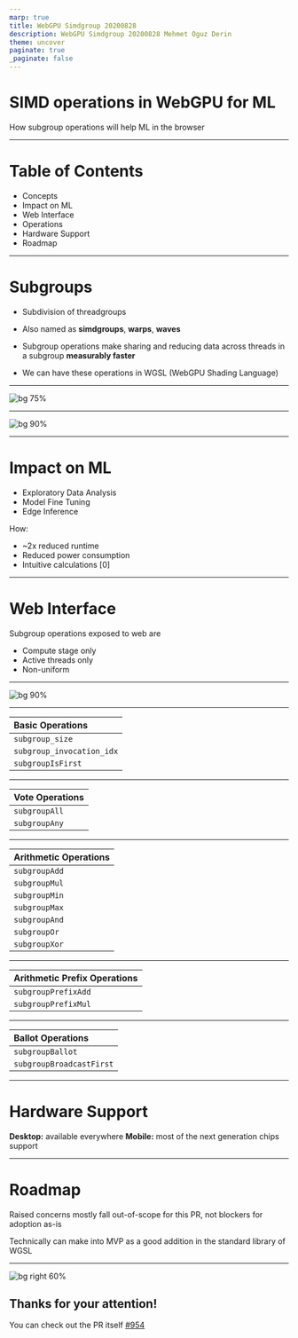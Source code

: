 ```yaml
---
marp: true
title: WebGPU Simdgroup 20200828
description: WebGPU Simdgroup 20200828 Mehmet Oguz Derin
theme: uncover
paginate: true
_paginate: false
---
```


# <!--fit--> SIMD operations in WebGPU for ML

How subgroup operations will help ML in the browser

<!-- _footer: "Mehmet **Oguz** Derin **@mehmetoguzderin**" -->

---

# Table of Contents

+ Concepts
+ Impact on ML
+ Web Interface
+ Operations
+ Hardware Support
+ Roadmap

---

# Subgroups

+ Subdivision of threadgroups

+ Also named as **simdgroups**, **warps**, **waves**

+ Subgroup operations make sharing and reducing data across threads in a subgroup **measurably faster**

+ We can have these operations in WGSL (WebGPU Shading Language)

---

![bg 75%](nvidia-register-cache-0.jpg)

<!-- _footer: "https://developer.nvidia.com/blog/register-cache-warp-cuda/" -->

---

![bg 90%](amd-rdna-0.png)

<!-- _footer: "https://www.amd.com/system/files/documents/rdna-whitepaper.pdf" -->

---

# Impact on ML

+ Exploratory Data Analysis
+ Model Fine Tuning
+ Edge Inference

How:
+ ~2x reduced runtime
+ Reduced power consumption
+ Intuitive calculations [0]

<!-- _footer: "[0] It is important to note that GPU has no atomics or advisable locking mechanism for floating point numbers." -->

---

# Web Interface

Subgroup operations exposed to web are
+ Compute stage only
+ Active threads only
+ Non-uniform

---

![bg 90%](nvidia-using-warp-0.png)

<!-- _footer: "https://developer.nvidia.com/blog/using-cuda-warp-level-primitives/" -->

---

| Basic Operations |
|:---|
| `subgroup_size` |
| `subgroup_invocation_idx` |
| `subgroupIsFirst` |

<!-- _footer: "https://mehmetoguzderin.github.io/webgpu/wgsl.html#subgroup-builtin-functions" -->

---

| Vote Operations |
|:---|
| `subgroupAll` |
| `subgroupAny` |

<!-- _footer: "https://mehmetoguzderin.github.io/webgpu/wgsl.html#subgroup-builtin-functions" -->

---

| Arithmetic Operations |
|:---|
| `subgroupAdd` |
| `subgroupMul` |
| `subgroupMin` |
| `subgroupMax` |
| `subgroupAnd` |
| `subgroupOr` |
| `subgroupXor` |

<!-- _footer: "https://mehmetoguzderin.github.io/webgpu/wgsl.html#subgroup-builtin-functions" -->

---

| Arithmetic Prefix Operations |
|:---|
| `subgroupPrefixAdd` |
| `subgroupPrefixMul` |

<!-- _footer: "https://mehmetoguzderin.github.io/webgpu/wgsl.html#subgroup-builtin-functions" -->

---

| Ballot Operations |
|:---|
| `subgroupBallot` |
| `subgroupBroadcastFirst` |

<!-- _footer: "https://mehmetoguzderin.github.io/webgpu/wgsl.html#subgroup-builtin-functions" -->

---

# Hardware Support

**Desktop:** available everywhere
**Mobile:** most of the next generation chips support

---

# Roadmap

Raised concerns mostly fall out-of-scope for this PR, not blockers for adoption as-is

Technically can make into MVP as a good addition in the standard library of WGSL

---

![bg right 60%](mehmetoguzderin.png)

## **Thanks for your attention!**

You can check out the PR itself [#954](https://github.com/gpuweb/gpuweb/pull/954)

<!-- _footer: "Twitter: [**@mehmetoguzderin**](https://twitter.com/mehmetoguzderin)" -->